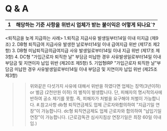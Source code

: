 # Q & A

<table><tbody><tr>
<td><b>
1</b></td>
<td><b>
해당하는 기준 사항을 위반시 업체가 받는 불이익은 어떻게 되나요`?</b></td></tr></tbody>
</table>


<퇴직금을 늦게 지급하는 사례>
1.퇴직금 지급사유 발생일부터14일 이내 미지급
(제9조)
2. DB형 퇴직급여 지급사유 발생한 날로부터14일 이내 급여지급 위반
(제17조 제2항)
3. DB형 미납퇴직금의급여지급 사유 발생일로부터14일 이내 지급 위반
(제17조 제3항)
4. DC형 "가입근로자 퇴직한 날" 부담금 미납한 경우 사유발생일로부터14일 이내 부담금 및 지연이자 납입 위반
(제20조 제5항)
5. 기업형IRP "가입근로자 퇴직한 날"부담금 미납한 경우 사유발생일로부터14일 이내 부담금 및 지연이자 납입 위반
(제25조 제3항)
>> 위와같은 다섯가지 사유에 대해서 위반을 하였다면 업체는 징역(3년이하) or 벌금 (2천만원 이하) 의 벌칙이
발생합니다. 단, 피해자의 명시적의사에 반하여 공소 제기를 못함.
즉, 피해자가 처벌을 요구해야 처벌이 가능합니다.
#.참고사항
>>db형 퇴직연금제도 업체 근로자와합의하여 "지급기일 연장"이 가능합니다.
>>dc형 퇴직연금제도 업체 근로자와 합의하여 "납입기일 연장"이 가능합니다.
(근로감독관 심사지침상 연장기일은 최장 60일 이내임.)
